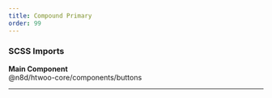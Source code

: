```yaml
---
title: Compound Primary
order: 99
---
```


### SCSS Imports

**Main Component**\
@n8d/htwoo-core/components/buttons

***